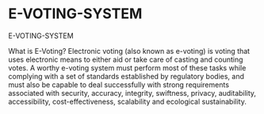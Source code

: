 # E-VOTING-SYSTEM

E-VOTING-SYSTEM

What is E-Voting? 
Electronic voting (also known as e-voting) is voting that uses electronic means 
to either aid or take care of casting and counting votes. A worthy e-voting system
must perform most of these tasks while complying with a set of standards 
established by regulatory bodies, and must also be capable to deal successfully with 
strong requirements associated with security, accuracy, integrity, swiftness, privacy,
auditability, accessibility, cost-effectiveness, scalability and ecological sustainability.
